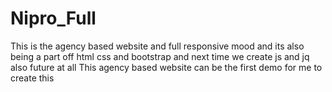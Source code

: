 # Nipro_Full
This is the agency based website and full responsive mood and its also being a part off html css and bootstrap and next time we create js and jq also future at all 
This agency based website can be the first demo for me to create this
